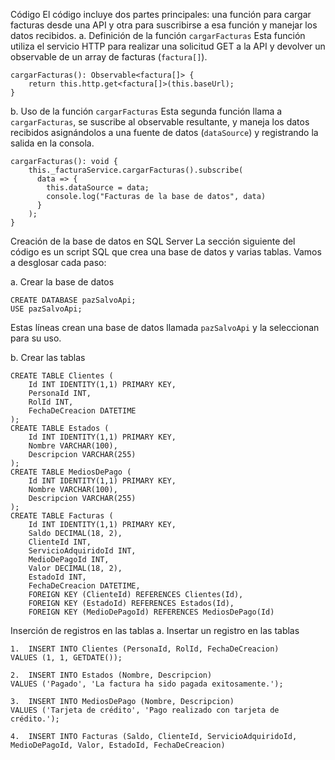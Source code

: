 Código 
El código incluye dos partes principales: una función para cargar facturas desde una API y otra para suscribirse a esa función y manejar los datos recibidos.
a. Definición de la función `cargarFacturas`
Esta función utiliza el servicio HTTP para realizar una solicitud GET a la API y devolver un observable de un array de facturas (`factura[]`).
```
cargarFacturas(): Observable<factura[]> {
    return this.http.get<factura[]>(this.baseUrl);
}
```
b. Uso de la función `cargarFacturas`
Esta segunda función llama a `cargarFacturas`, se suscribe al observable resultante, y maneja los datos recibidos asignándolos a una fuente de datos (`dataSource`) y registrando la salida en la consola.
```
cargarFacturas(): void {
    this._facturaService.cargarFacturas().subscribe(
      data => {
        this.dataSource = data;
        console.log("Facturas de la base de datos", data)
      }
    );
}
```

Creación de la base de datos en SQL Server
La sección siguiente del código es un script SQL que crea una base de datos y varias tablas. Vamos a desglosar cada paso:


a. Crear la base de datos
```
CREATE DATABASE pazSalvoApi;
USE pazSalvoApi;
```
Estas líneas crean una base de datos llamada `pazSalvoApi` y la seleccionan para su uso.

b. Crear las tablas 
```
CREATE TABLE Clientes (
    Id INT IDENTITY(1,1) PRIMARY KEY,
    PersonaId INT,
    RolId INT,
    FechaDeCreacion DATETIME
);
CREATE TABLE Estados (
    Id INT IDENTITY(1,1) PRIMARY KEY,
    Nombre VARCHAR(100),
    Descripcion VARCHAR(255)
);
CREATE TABLE MediosDePago (
    Id INT IDENTITY(1,1) PRIMARY KEY,
    Nombre VARCHAR(100),
    Descripcion VARCHAR(255)
);
CREATE TABLE Facturas (
    Id INT IDENTITY(1,1) PRIMARY KEY,
    Saldo DECIMAL(18, 2),
    ClienteId INT,
    ServicioAdquiridoId INT,
    MedioDePagoId INT,
    Valor DECIMAL(18, 2),
    EstadoId INT,
    FechaDeCreacion DATETIME,
    FOREIGN KEY (ClienteId) REFERENCES Clientes(Id),
    FOREIGN KEY (EstadoId) REFERENCES Estados(Id),
    FOREIGN KEY (MedioDePagoId) REFERENCES MediosDePago(Id)
```
Inserción de registros en las tablas
a. Insertar un registro en las tablas
```
1.	INSERT INTO Clientes (PersonaId, RolId, FechaDeCreacion)
VALUES (1, 1, GETDATE());

2.	INSERT INTO Estados (Nombre, Descripcion)
VALUES ('Pagado', 'La factura ha sido pagada exitosamente.');

3.	INSERT INTO MediosDePago (Nombre, Descripcion)
VALUES ('Tarjeta de crédito', 'Pago realizado con tarjeta de crédito.');

4.	INSERT INTO Facturas (Saldo, ClienteId, ServicioAdquiridoId, MedioDePagoId, Valor, EstadoId, FechaDeCreacion)
```


